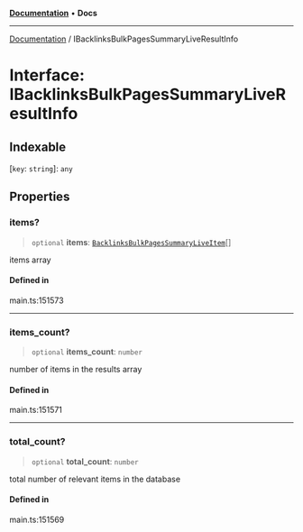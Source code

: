 [**Documentation**](../README.md) • **Docs**

***

[Documentation](../globals.md) / IBacklinksBulkPagesSummaryLiveResultInfo

# Interface: IBacklinksBulkPagesSummaryLiveResultInfo

## Indexable

 \[`key`: `string`\]: `any`

## Properties

### items?

> `optional` **items**: [`BacklinksBulkPagesSummaryLiveItem`](../classes/BacklinksBulkPagesSummaryLiveItem.md)[]

items array

#### Defined in

main.ts:151573

***

### items\_count?

> `optional` **items\_count**: `number`

number of items in the results array

#### Defined in

main.ts:151571

***

### total\_count?

> `optional` **total\_count**: `number`

total number of relevant items in the database

#### Defined in

main.ts:151569
